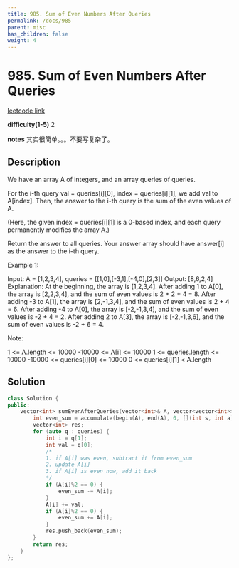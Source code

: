```yaml
---
title: 985. Sum of Even Numbers After Queries
permalink: /docs/985
parent: misc
has_children: false
weight: 4
---
```

# 985. Sum of Even Numbers After Queries
[leetcode link](https://leetcode.com/problems/sum-of-even-numbers-after-queries/)

**difficulty(1-5)** 
2

**notes** 
其实很简单。。。不要写复杂了。

## Description
We have an array A of integers, and an array queries of queries.

For the i-th query val = queries[i][0], index = queries[i][1], we add val to A[index].  Then, the answer to the i-th query is the sum of the even values of A.

(Here, the given index = queries[i][1] is a 0-based index, and each query permanently modifies the array A.)

Return the answer to all queries.  Your answer array should have answer[i] as the answer to the i-th query.

Example 1:

Input: A = [1,2,3,4], queries = [[1,0],[-3,1],[-4,0],[2,3]]
Output: [8,6,2,4]
Explanation: 
At the beginning, the array is [1,2,3,4].
After adding 1 to A[0], the array is [2,2,3,4], and the sum of even values is 2 + 2 + 4 = 8.
After adding -3 to A[1], the array is [2,-1,3,4], and the sum of even values is 2 + 4 = 6.
After adding -4 to A[0], the array is [-2,-1,3,4], and the sum of even values is -2 + 4 = 2.
After adding 2 to A[3], the array is [-2,-1,3,6], and the sum of even values is -2 + 6 = 4.
 

Note:

1 <= A.length <= 10000
-10000 <= A[i] <= 10000
1 <= queries.length <= 10000
-10000 <= queries[i][0] <= 10000
0 <= queries[i][1] < A.length

## Solution
```c++
class Solution {
public:
    vector<int> sumEvenAfterQueries(vector<int>& A, vector<vector<int>>& queries) {
        int even_sum = accumulate(begin(A), end(A), 0, [](int s, int a) {return s + (a%2 == 0? a : 0);});
        vector<int> res;
        for (auto q : queries) {
            int i = q[1];
            int val = q[0];
            /*
            1. if A[i] was even, subtract it from even_sum
            2. update A[i]
            3. if A[i] is even now, add it back
            */
            if (A[i]%2 == 0) {
                even_sum -= A[i];
            }
            A[i] += val;
            if (A[i]%2 == 0) {
                even_sum += A[i];
            }
            res.push_back(even_sum);
        }
        return res;                                  
    }
};
``` 

<!-- 
Default label
{: .label }

Blue label
{: .label .label-blue }

Stable
{: .label .label-green }

New release
{: .label .label-purple }

Coming soon
{: .label .label-yellow }

Deprecated
{: .label .label-red } -->
